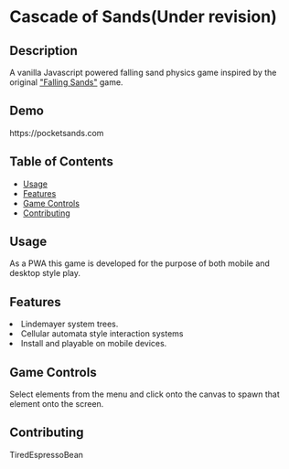 <h1>Cascade of Sands(Under revision)</h1>

<h2>Description</h2>

<p>
A vanilla Javascript powered falling sand physics game inspired by the original <a href="https://boredhumans.com/falling_sand.php">"Falling Sands"</a> game.
</p>

<h2>Demo</h2>
https://pocketsands.com

<h2>Table of Contents</h2>

<ul>
  <li><a href="#usage">Usage</a></li>
  <li><a href="#features">Features</a></li>
  <li><a href="#game-controls">Game Controls</a></li>
  <li><a href="#contributing">Contributing</a></li>
</ul>

<h2>Usage</h2>
As a PWA this game is developed for the purpose of both mobile and desktop style play.

<h2>Features</h2>
<li>Lindemayer system trees. </li>
<li>Cellular automata style interaction systems</li>
<li>Install and playable on mobile devices.</li>


<h2>Game Controls</h2>
Select elements from the menu and click onto the canvas to spawn
that element onto the screen. 


<h2>Contributing</h2>
TiredEspressoBean